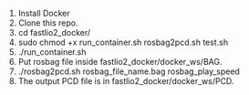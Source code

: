 1. Install Docker
2. Clone this repo.
3. cd fastlio2_docker/
4. sudo chmod +x run_container.sh rosbag2pcd.sh test.sh
5. ./run_container.sh
6. Put rosbag file inside fastlio2_docker/docker_ws/BAG.
7. ./rosbag2pcd.sh rosbag_file_name.bag rosbag_play_speed
8. The output PCD file is in fastlio2_docker/docker_ws/PCD.
